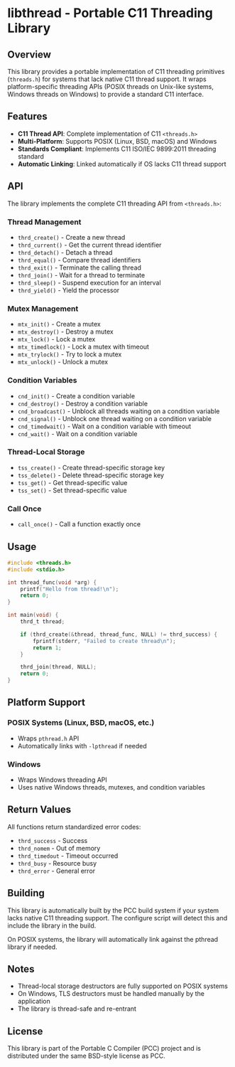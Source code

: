 # libthread - Portable C11 Threading Library

## Overview

This library provides a portable implementation of C11 threading primitives
(`threads.h`) for systems that lack native C11 thread support. It wraps
platform-specific threading APIs (POSIX threads on Unix-like systems,
Windows threads on Windows) to provide a standard C11 interface.

## Features

- **C11 Thread API**: Complete implementation of C11 `<threads.h>`
- **Multi-Platform**: Supports POSIX (Linux, BSD, macOS) and Windows
- **Standards Compliant**: Implements C11 ISO/IEC 9899:2011 threading standard
- **Automatic Linking**: Linked automatically if OS lacks C11 thread support

## API

The library implements the complete C11 threading API from `<threads.h>`:

### Thread Management

- `thrd_create()` - Create a new thread
- `thrd_current()` - Get the current thread identifier
- `thrd_detach()` - Detach a thread
- `thrd_equal()` - Compare thread identifiers
- `thrd_exit()` - Terminate the calling thread
- `thrd_join()` - Wait for a thread to terminate
- `thrd_sleep()` - Suspend execution for an interval
- `thrd_yield()` - Yield the processor

### Mutex Management

- `mtx_init()` - Create a mutex
- `mtx_destroy()` - Destroy a mutex
- `mtx_lock()` - Lock a mutex
- `mtx_timedlock()` - Lock a mutex with timeout
- `mtx_trylock()` - Try to lock a mutex
- `mtx_unlock()` - Unlock a mutex

### Condition Variables

- `cnd_init()` - Create a condition variable
- `cnd_destroy()` - Destroy a condition variable
- `cnd_broadcast()` - Unblock all threads waiting on a condition variable
- `cnd_signal()` - Unblock one thread waiting on a condition variable
- `cnd_timedwait()` - Wait on a condition variable with timeout
- `cnd_wait()` - Wait on a condition variable

### Thread-Local Storage

- `tss_create()` - Create thread-specific storage key
- `tss_delete()` - Delete thread-specific storage key
- `tss_get()` - Get thread-specific value
- `tss_set()` - Set thread-specific value

### Call Once

- `call_once()` - Call a function exactly once

## Usage

```c
#include <threads.h>
#include <stdio.h>

int thread_func(void *arg) {
    printf("Hello from thread!\n");
    return 0;
}

int main(void) {
    thrd_t thread;

    if (thrd_create(&thread, thread_func, NULL) != thrd_success) {
        fprintf(stderr, "Failed to create thread\n");
        return 1;
    }

    thrd_join(thread, NULL);
    return 0;
}
```

## Platform Support

### POSIX Systems (Linux, BSD, macOS, etc.)
- Wraps `pthread.h` API
- Automatically links with `-lpthread` if needed

### Windows
- Wraps Windows threading API
- Uses native Windows threads, mutexes, and condition variables

## Return Values

All functions return standardized error codes:

- `thrd_success` - Success
- `thrd_nomem` - Out of memory
- `thrd_timedout` - Timeout occurred
- `thrd_busy` - Resource busy
- `thrd_error` - General error

## Building

This library is automatically built by the PCC build system if your system
lacks native C11 threading support. The configure script will detect this and
include the library in the build.

On POSIX systems, the library will automatically link against the pthread
library if needed.

## Notes

- Thread-local storage destructors are fully supported on POSIX systems
- On Windows, TLS destructors must be handled manually by the application
- The library is thread-safe and re-entrant

## License

This library is part of the Portable C Compiler (PCC) project and is distributed
under the same BSD-style license as PCC.
